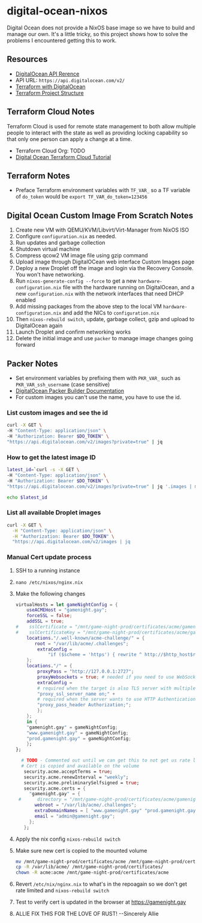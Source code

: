 # digital-ocean-nixos

Digital Ocean does not provide a NixOS base image so we have to build and manage our own. It's a little tricky, so this project shows how to solve the problems I encountered getting this to work.

## Resources

- [DigitalOcean API Rerence](https://docs.digitalocean.com/reference/api/api-reference)
- API URL: `https://api.digitalocean.com/v2/`
- [Terraform with DigitalOcean](https://www.digitalocean.com/community/tutorials/how-to-use-terraform-with-digitalocean)
- [Terraform Project Structure](https://www.digitalocean.com/community/tutorials/how-to-structure-a-terraform-project)

## Terraform Cloud Notes

Terraform Cloud is used for remote state management to both allow multiple people to interact with the state
as well as providing locking capability so that only one person can apply a change at a time.

- Terraform Cloud Org: TODO
- [Digital Ocean Terraform Cloud Tutorial](https://www.digitalocean.com/community/tutorials/how-to-use-terraform-within-your-team)

## Terraform Notes

- Preface Terraform environment variables with `TF_VAR_` so a TF variable of `do_token` would be `export TF_VAR_do_token=123456`

## Digital Ocean Custom Image From Scratch Notes

1. Create new VM with QEMU/KVM/Libvirt/Virt-Manager from NixOS ISO
2. Configure `configuration.nix` as needed.
3. Run updates and garbage collection
4. Shutdown virtual machine
5. Compress qcow2 VM image file using gzip command
6. Upload image through DigitalOCean web interface Custom Images page
7. Deploy a new Droplet off the image and login via the Recovery Console. You won't have networking.
8. Run `nixos-generate-config --force` to get a new `hardware-configuration.nix` file with the hardware running on DigitalOcean, and a new `configuration.nix` with the network interfaces that need DHCP enabled
9. Add missing packages from the above step to the local VM `hardware-configuration.nix` and add the NICs to `configuration.nix`
10. Then `nixos-rebuild switch`, update, garbage collect, gzip and upload to DigitalOcean again
11. Launch Droplet and confirm networking works
12. Delete the initial image and use `packer` to manage image changes going forward

## Packer Notes

- Set environment variables by prefixing them with `PKR_VAR_` such as `PKR_VAR_ssh_username` (case sensitive)
- [DigitalOcean Packer Builder Documentation](https://www.packer.io/plugins/builders/digitalocean)
- For custom images you can't use the name, you have to use the id.

### List custom images and see the id

```sh
curl -X GET \
-H "Content-Type: application/json" \
-H "Authorization: Bearer $DO_TOKEN" \
"https://api.digitalocean.com/v2/images?private=true" | jq
```

### How to get the latest image ID

```sh
latest_id=`curl -s -X GET \
-H "Content-Type: application/json" \
-H "Authorization: Bearer $DO_TOKEN" \
"https://api.digitalocean.com/v2/images?private=true" | jq '.images | max_by(.id) | .id'`

echo $latest_id
```

### List all available Droplet images

```sh
curl -X GET \
  -H "Content-Type: application/json" \
  -H "Authorization: Bearer $DO_TOKEN" \
  "https://api.digitalocean.com/v2/images | jq

```

### Manual Cert update process

1. SSH to a running instance
1. `nano /etc/nixos/nginx.nix`
1. Make the following changes

    ```nix
    virtualHosts = let gameNightConfig = {
        useACMEHost = "gamenight.gay";
        forceSSL = false;
        addSSL = true;
    #    sslCertificate = "/mnt/game-night-prod/certificates/acme/gamenight.gay/fullchain.pem";
    #    sslCertificateKey = "/mnt/game-night-prod/certificates/acme/gamenight.gay/key.pem";
        locations."/.well-known/acme-challenge/" = {
           root = "/var/lib/acme/.challenges";
            extraConfig =
                "if ($scheme = 'https') { rewrite ^ http://$http_host$request_uri? permanent; }";
        };
        locations."/" = {
            proxyPass = "http://127.0.0.1:2727";
            proxyWebsockets = true; # needed if you need to use WebSocket
            extraConfig =
            # required when the target is also TLS server with multiple hosts
            "proxy_ssl_server_name on;" +
            # required when the server wants to use HTTP Authentication
            "proxy_pass_header Authorization;";
            };
        }; 
        in {
        "gamenight.gay" = gameNightConfig;
        "www.gamenight.gay" = gameNightConfig;
        "prod.gamenight.gay" = gameNightConfig;
        };
    };
    
      # TODO - Commented out until we can get this to not get us rate limited by LE
      # Cert is copied and available on the volume
       security.acme.acceptTerms = true;
       security.acme.renewInterval = "weekly";
       security.acme.preliminarySelfsigned = true;
       security.acme.certs = {
         "gamenight.gay" = {
     #      directory = "/mnt/game-night-prod/certificates/acme/gamenight.gay";
           webroot = "/var/lib/acme/.challenges";
           extraDomainNames = [ "www.gamenight.gay" "prod.gamenight.gay" ];
           email = "admin@gamenight.gay";
         };
       };
    ```

1. Apply the nix config `nixos-rebuild switch`
1. Make sure new cert is copied to the mounted volume

    ```sh
    mv /mnt/game-night-prod/certificates/acme /mnt/game-night-prod/certificates/acme.bak
    cp -R /var/lib/acme/ /mnt/game-night-prod/certificates/
    chown -R acme:acme /mnt/game-night-prod/certificates/acme
    ```

1. Revert `/etc/nix/nginx.nix` to what's in the repoagain so we don't get rate limited and `nixos-rebuild switch`
1. Test to verify cert is updated in the browser at <https://gamenight.gay>
1. ALLIE FIX THIS FOR THE LOVE OF RUST! --Sincerely Allie
